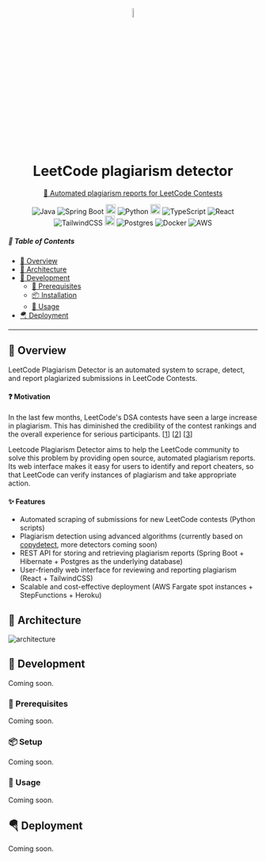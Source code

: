 <div align="center">
	<img align="center" src="https://github.com/user-attachments/assets/3a05ad19-289e-4f47-bd26-f5f9dd3ae9e0" width="7%" alt="LeetCode plagiarism detector logo">
	<h1>LeetCode plagiarism detector</h1>
</div>
<p align="center">
    <a href="https://leetcode-plagiarism-detector-1a267dde2df3.herokuapp.com/">🔗 Automated plagiarism reports for LeetCode Contests</a>
</p>
<p align="center">
<img alt="Java" src="https://img.shields.io/badge/Java-%23ED8B00.svg?logo=openjdk&logoColor=white" />
<img alt="Spring Boot" src="https://img.shields.io/badge/Spring%20Boot-6DB33F?logo=springboot&logoColor=fff" />
<img alt="separator" height="20" src="https://github.com/user-attachments/assets/5a8e5260-544e-4641-946a-46c2c75721f3" />
<img alt="Python" src="https://img.shields.io/badge/Python-3776AB?logo=python&logoColor=fff" />
<img alt="separator" height="20" src="https://github.com/user-attachments/assets/5a8e5260-544e-4641-946a-46c2c75721f3" />
<img alt="TypeScript" src="https://img.shields.io/badge/TypeScript-3178C6?logo=typescript&logoColor=fff" />
<img alt="React" src="https://img.shields.io/badge/React-%2320232a.svg?logo=react&logoColor=%2361DAFB" />
<img alt="TailwindCSS" src="https://img.shields.io/badge/Tailwind%20CSS-%2338B2AC.svg?logo=tailwind-css&logoColor=white" />
<img alt="separator" height="20" src="https://github.com/user-attachments/assets/5a8e5260-544e-4641-946a-46c2c75721f3" />
<img alt="Postgres" src="https://img.shields.io/badge/Postgres-%23316192.svg?logo=postgresql&logoColor=white" />
<img alt="Docker" src="https://img.shields.io/badge/Docker-2496ED?logo=docker&logoColor=fff" />
<img alt="AWS" src="https://img.shields.io/badge/AWS-%23FF9900.svg?logo=amazon-web-services&logoColor=white" />
</p>

##### 🔗 Table of Contents

- [📍 Overview](#-overview)
- [📐 Architecture](#-architecture)
- [🚀 Development](#-development)
  - [🔖 Prerequisites](#-prerequisites)
  - [📦 Installation](#-installation)
  - [🤖 Usage](#-usage)
- [🪂 Deployment](#-deployment)

---

## 📍 Overview

LeetCode Plagiarism Detector is an automated system to scrape, detect, and report plagiarized submissions in LeetCode Contests.

#### ❓ Motivation

In the last few months, LeetCode's DSA contests have seen a large increase in plagiarism.
This has diminished the credibility of the contest rankings and the overall experience for serious participants.
[[1](https://leetcode.com/discuss/general-discussion/5478175/On-solving-the-cheating-epidemic%3A-Opinion/)]
[[2](https://leetcode.com/discuss/feedback/4144304/(LC-Replied)-So-frustrated-because-of-cheating-in-contest/)]
[[3](https://leetcode.com/discuss/feedback/4812899/What-does-Leetcode-actually-do-about-cheaters/)]

Leetcode Plagiarism Detector aims to help the LeetCode community to solve this problem by providing open source, automated plagiarism reports.
Its web interface makes it easy for users to identify and report cheaters, so that LeetCode can verify instances of plagiarism and take appropriate action.

#### ✨ Features

- Automated scraping of submissions for new LeetCode contests (Python scripts)
- Plagiarism detection using advanced algorithms (currently based on <a href="https://github.com/blingenf/copydetect">copydetect</a>, more detectors coming soon)
- REST API for storing and retrieving plagiarism reports (Spring Boot + Hibernate + Postgres as the underlying database)
- User-friendly web interface for reviewing and reporting plagiarism (React + TailwindCSS)
- Scalable and cost-effective deployment (AWS Fargate spot instances + StepFunctions + Heroku)

## 📐 Architecture

![architecture](https://github.com/user-attachments/assets/bfc612ab-927b-4e97-81a3-8345a630db8d)

## 🚀 Development

Coming soon.

### 🔖 Prerequisites

Coming soon.

### 📦 Setup

Coming soon.

### 🤖 Usage

Coming soon.

## 🪂 Deployment

Coming soon.
